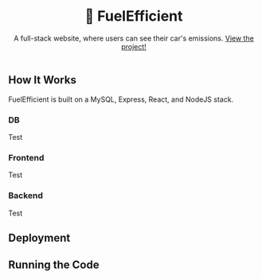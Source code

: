 # <div align="center">🌿 FuelEfficient</div>
<div align="center">A full-stack website, where users can see their car's emissions. <a href="http://fuelefficient.info">View the project!</a></div>  
<br/>

## How It Works
FuelEfficient is built on a MySQL, Express, React, and NodeJS stack.
### DB
Test
### Frontend
Test
### Backend
Test


## Deployment

## Running the Code

